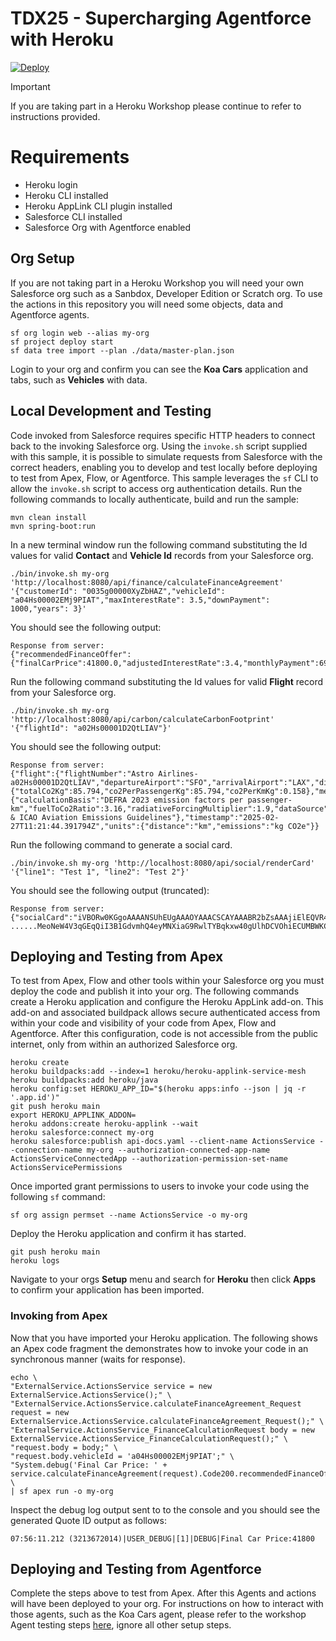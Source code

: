 # TDX25 - Supercharging Agentforce with Heroku

[![Deploy](https://www.herokucdn.com/deploy/button.svg)](https://www.heroku.com/deploy?template=https://github.com/heroku-examples/heroku-tdx25-agentforce)

> [!IMPORTANT]
> If you are taking part in a Heroku Workshop please continue to refer to instructions provided.

# Requirements
- Heroku login
- Heroku CLI installed
- Heroku AppLink CLI plugin installed
- Salesforce CLI installed
- Salesforce Org with Agentforce enabled

## Org Setup

If you are not taking part in a Heroku Workshop you will need your own Salesforce org such as a Sanbdox, Developer Edition or Scratch org. To use the actions in this repository you will need some objects, data and Agentforce agents.

```
sf org login web --alias my-org
sf project deploy start
sf data tree import --plan ./data/master-plan.json
```

Login to your org and confirm you can see the **Koa Cars** application and tabs, such as **Vehicles** with data.

## Local Development and Testing

Code invoked from Salesforce requires specific HTTP headers to connect back to the invoking Salesforce org. Using the `invoke.sh` script supplied with this sample, it is possible to simulate requests from Salesforce with the correct headers, enabling you to develop and test locally before deploying to test from Apex, Flow, or Agentforce. This sample leverages the `sf` CLI to allow the `invoke.sh` script to access org authentication details. Run the following commands to locally authenticate, build and run the sample:

```
mvn clean install
mvn spring-boot:run
```

In a new terminal window run the following command substituting the Id values for valid **Contact** and **Vehicle Id** records from your Salesforce org.

```
./bin/invoke.sh my-org 'http://localhost:8080/api/finance/calculateFinanceAgreement' '{"customerId": "0035g00000XyZbHAZ","vehicleId": "a04Hs00002EMj9PIAT","maxInterestRate": 3.5,"downPayment": 1000,"years": 3}'
```

You should see the following output:

```
Response from server:
{"recommendedFinanceOffer":{"finalCarPrice":41800.0,"adjustedInterestRate":3.4,"monthlyPayment":690.5,"loanTermMonths":60,"totalFinancingCost":41430.0}}
```

Run the following command substituting the Id values for valid **Flight** record from your Salesforce org.

```
./bin/invoke.sh my-org 'http://localhost:8080/api/carbon/calculateCarbonFootprint' '{"flightId": "a02Hs00001D2QtLIAV"}'
```

You should see the following output:

```
Response from server:
{"flight":{"flightNumber":"Astro Airlines-a02Hs00001D2QtLIAV","departureAirport":"SFO","arrivalAirport":"LAX","distanceKm":543,"passengerCount":1},"emissions":{"totalCo2Kg":85.794,"co2PerPassengerKg":85.794,"co2PerKmKg":0.158},"methodology":{"calculationBasis":"DEFRA 2023 emission factors per passenger-km","fuelToCo2Ratio":3.16,"radiativeForcingMultiplier":1.9,"dataSource":"DEFRA & ICAO Aviation Emissions Guidelines"},"timestamp":"2025-02-27T11:21:44.391794Z","units":{"distance":"km","emissions":"kg CO2e"}}
```

Run the following command to generate a social card.

```
./bin/invoke.sh my-org 'http://localhost:8080/api/social/renderCard' '{"line1": "Test 1", "line2": "Test 2"}'
```

You should see the following output (truncated):

```
Response from server:
{"socialCard":"iVBORw0KGgoAAAANSUhEUgAAAOYAAACSCAYAAABR2bZsAAAjiElEQVR4Xu2dB5gURRbHvTu95Kmnnp/xFCSjSEZyEAFRQEBAsqDknCQHyQILRzxyXjIIy8ICSxaJSlKJShIUwXORjIC+6//brfm6a3pmuqe7l5nd+n3f+9Cd7prunvp3Vb169eo
......MeoNeW4V3qGEqQiI3B1GdvmhQ4eyMNXiaG9RwlTYBqkxw40gUlhDCVOhiECUMBWKCEQJU6GIQJQwFYoIRAlToYhAlDAVighECVOhiECUMBWKCEQJU6GIQJQwFYoIRAlToYhAlDAVighECVOhiECUMBWKCEQJU6GIQJQwFYoIRAlToYhAlDAVighECVOhiED+DwdSYalU9//OAAAAAElFTkSuQmCC"}
```

## Deploying and Testing from Apex

To test from Apex, Flow and other tools within your Salesforce org you must deploy the code and publish it into your org. The following commands create a Heroku application and configure the Heroku AppLink add-on. This add-on and associated buildpack allows secure authenticated access from within your code and visibility of your code from Apex, Flow and Agentforce. After this configuration, code is not accessible from the public internet, only from within an authorized Salesforce org.

```
heroku create
heroku buildpacks:add --index=1 heroku/heroku-applink-service-mesh
heroku buildpacks:add heroku/java
heroku config:set HEROKU_APP_ID="$(heroku apps:info --json | jq -r '.app.id')"
git push heroku main
export HEROKU_APPLINK_ADDON=
heroku addons:create heroku-applink --wait
heroku salesforce:connect my-org
heroku salesforce:publish api-docs.yaml --client-name ActionsService --connection-name my-org --authorization-connected-app-name ActionsServiceConnectedApp --authorization-permission-set-name ActionsServicePermissions
```

Once imported grant permissions to users to invoke your code using the following `sf` command:

```
sf org assign permset --name ActionsService -o my-org
```

Deploy the Heroku application and confirm it has started.

```
git push heroku main
heroku logs
```

Navigate to your orgs **Setup** menu and search for **Heroku** then click **Apps** to confirm your application has been imported.

### Invoking from Apex

Now that you have imported your Heroku application. The following shows an Apex code fragment the demonstrates how to invoke your code in an synchronous manner (waits for response).

```
echo \
"ExternalService.ActionsService service = new ExternalService.ActionsService();" \
"ExternalService.ActionsService.calculateFinanceAgreement_Request request = new ExternalService.ActionsService.calculateFinanceAgreement_Request();" \
"ExternalService.ActionsService_FinanceCalculationRequest body = new ExternalService.ActionsService_FinanceCalculationRequest();" \
"request.body = body;" \
"request.body.vehicleId = 'a04Hs00002EMj9PIAT';" \
"System.debug('Final Car Price: ' + service.calculateFinanceAgreement(request).Code200.recommendedFinanceOffer.finalCarPrice);" \
| sf apex run -o my-org
```

Inspect the debug log output sent to to the console and you should see the generated Quote ID output as follows:

```
07:56:11.212 (3213672014)|USER_DEBUG|[1]|DEBUG|Final Car Price:41800
```

## Deploying and Testing from Agentforce

Complete the steps above to test from Apex. After this Agents and actions will have been deployed to your org. For instructions on how to interact with those agents, such as the Koa Cars agent, please refer to the workshop Agent testing steps [here](https://workshops-content.ukoreh.com/applink-agentforce/heroku-applink.html), ignore all other setup steps.
